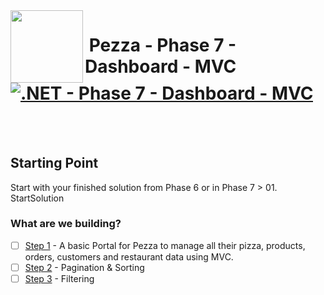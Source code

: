 <img align="left" width="116" height="116" src="../../pezza-logo.png" />

# &nbsp;**Pezza - Phase 7 - Dashboard - MVC** [![.NET - Phase 7 - Dashboard - MVC](https://github.com/entelect-incubator/.NET/actions/workflows/dotnet-phase7-dashboard-mvc.yml/badge.svg)](https://github.com/entelect-incubator/.NET/actions/workflows/dotnet-phase7-dashboard-mvc.yml)

<br/><br/>

## **Starting Point**

Start with your finished solution from Phase 6 or in Phase 7 > 01. StartSolution

### **What are we building?**

- [ ] [Step 1](https://github.com/entelect-incubator/.NET/tree/master/Phase%207/Dashboard/MVC/Step%201) - A basic Portal for Pezza to manage all their pizza, products, orders, customers and restaurant data using MVC.
- [ ] [Step 2](https://github.com/entelect-incubator/.NET/tree/master/Phase%207/Dashboard/MVC/Step%202) - Pagination & Sorting
- [ ] [Step 3](https://github.com/entelect-incubator/.NET/tree/master/Phase%207/Dashboard/MVC/Step%203) - Filtering

